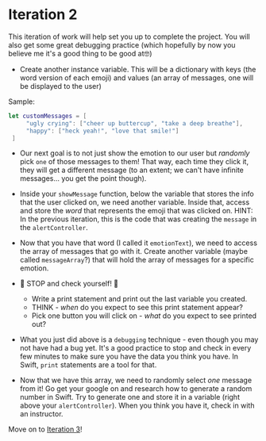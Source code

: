 # Iteration 2

This iteration of work will help set you up to complete the project. You will also get some great debugging practice (which hopefully by now you believe me it's a good thing to be good at🤓)

- Create another instance variable. This will be a dictionary with keys (the word version of each emoji) and values (an array of messages, one will be displayed to the user)

Sample:
```swift
let customMessages = [
     "ugly crying": ["cheer up buttercup", "take a deep breathe"],
     "happy": ["heck yeah!", "love that smile!"]
 ]
```

- Our next goal is to not just show the emotion to our user but _randomly_ pick `one` of those messages to them! That way, each time they click it, they will get a different message (to an extent; we can't have infinite messages... you get the point though).

- Inside your `showMessage` function, below the variable that stores the info that the user clicked on, we need another variable. Inside that, access and store the _word_ that represents the emoji that was clicked on. HINT: In the previous iteration, this is the code that was creating the `message` in the `alertController`.

- Now that you have that word (I called it `emotionText`), we need to access the array of messages that go with it. Create another variable (maybe called `messageArray`?) that will hold the array of messages for a specific emotion.

- 🛑 STOP and check yourself! 🛑
    * Write a print statement and print out the last variable you created.
    * THINK - _when_ do you expect to see this print statement appear?
    * Pick one button you will click on - _what_ do you expect to see printed out?

- What you just did above is a `debugging` technique - even though you may not have had a bug yet. It's a good practice to stop and check in every few minutes to make sure you have the data you think you have. In Swift, `print` statements are a tool for that.

- Now that we have this array, we need to randomly select _one_ message from it! Go get your google on and research how to generate a random number in Swift. Try to generate one and store it in a variable (right above your `alertController`). When you think you have it, check in with an instructor.

Move on to [Iteration 3](./iteration_3.markdown)!
